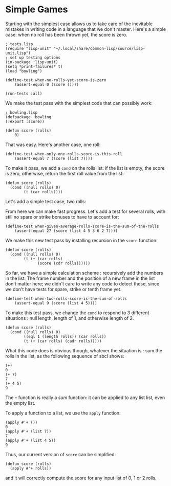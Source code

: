 # Simple Games

Starting with the simplest case allows us to take care of the inevitable mistakes in writing code in a language that we don't master.
Here's a simple case: when no roll has been thrown yet, the score is zero.
```
; tests.lisp
(require "lisp-unit" "~/.local/share/common-lisp/source/lisp-unit.lisp")
; set up testing options
(in-package :lisp-unit)
(setq *print-failures* t)
(load "bowling")

(define-test when-no-rolls-yet-score-is-zero
    (assert-equal 0 (score ())))

(run-tests :all)
```
We make the test pass with the simplest code that can possibly work:
```
; bowling.lisp
(defpackage :bowling
(:export :score))

(defun score (rolls)
    0)
```
That was easy. Here's another case, one roll:
```
(define-test when-only-one-rolls-score-is-this-roll
    (assert-equal 7 (score (list 7))))
```
To make it pass, we add a `cond` on the rolls list: if the list is empty, the score is zero, otherwise, return the first roll value from the list:
```
(defun score (rolls)
  (cond ((null rolls) 0)
        (t (car rolls))))
```

Let's add a simple test case, two rolls:


From here we can make fast progress. Let's add a test for several rolls, with still no spare or strike bonuses to have to account for:
```
(define-test when-given-average-rolls-score-is-the-sum-of-the-rolls
    (assert-equal 27 (score (list 4 5 3 6 2 7))))
```
We make this new test pass by installing recursion in the `score` function:
```
(defun score (rolls)
  (cond ((null rolls) 0)
        (t (+ (car rolls)
              (score (cdr rolls))))))
```

So far, we have a simple calculation scheme : recursively add the numbers in the list. The frame number and the position of a new frame in the list don't matter here; we didn't care to write any code to detect these, since we don't have tests for spare, strike or tenth frame yet. 

```
(define-test when-two-rolls-score-is-the-sum-of-rolls
    (assert-equal 9 (score (list 4 5))))
```

To make this test pass, we change the `cond` to respond to 3 different situations : null length, length of 1, and otherwise length of 2.

```
(defun score (rolls)
  (cond ((null rolls) 0)
        ((eql 1 (length rolls)) (car rolls))
        (t (+ (car rolls) (cadr rolls)))))
```

What this code does is obvious though, whatever the situation is : sum the rolls in the list, as the following sequence of sbcl shows:
```
(+)
0
(+ 7)
7
(+ 4 5)
9
```
The `+` function is really a *sum* function: it can be applied to any list list, even the empty list.

To apply a function to a list, we use the `apply` function:
```
(apply #'+ ())
0
(apply #'+ (list 7))
7
(apply #'+ (list 4 5))
9
```
Thus, our current version of `score` can be simplified:
```
(defun score (rolls)
  (apply #'+ rolls))
```

and it will correctly compute the score for any input list of 0, 1 or 2 rolls.



